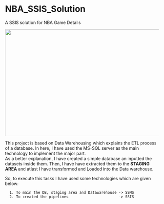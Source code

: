 # NBA_SSIS_Solution
A SSIS solution for NBA Game Details

<img src= "https://res.cloudinary.com/dbw0cho6v/image/upload/v1657602060/nba-chart-11-1024x683_m4a1ch.png" height=350px width=600px >

This project is based on Data Warehousing which explains the ETL process of a database. In here, I have used the MS-SQL server as the main technology to implement the major part.</br> 
As a better explanation, I have created a simple database an inputted the datasets inside them. Then, I have have extracted them to the <b>STAGING AREA</b> and atlast I have transformed and Loaded into the Data warehouse. </br>

So, to execute this tasks I have used some technologies which are given below:

      1. To main the DB, staging area and Datawarehouse -> SSMS
      2. To created the pipelines                       -> SSIS
      
  

